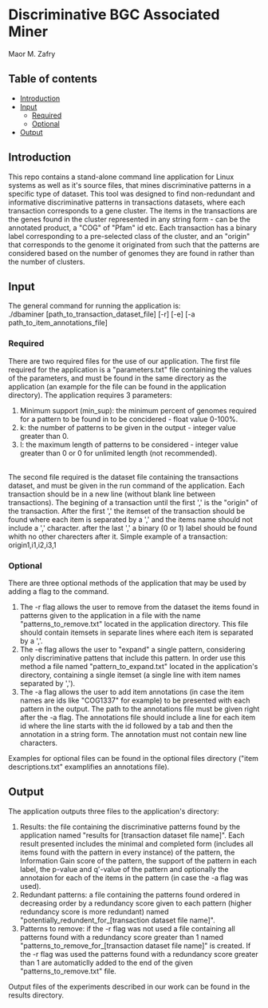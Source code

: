 # Discriminative BGC Associated Miner

Maor M. Zafry
<br>

## Table of contents

* [Introduction](#introduction)
* [Input](#input)
   * [Required](#required)
   * [Optional](#optional)
* [Output](#output)

## Introduction

This repo contains a stand-alone command line application for Linux systems as well as it's source files, that mines discriminative patterns in a specific type of dataset. This tool was designed to find non-redundant and informative discriminative patterns in transactions datasets, where each transaction corresponds to a gene cluster. The items in the transactions are the genes found in the cluster represented in any string form - can be the annotated product, a "COG" of "Pfam" id etc. Each transaction has a binary label corresponding to a pre-selected class of the cluster, and an "origin" that corresponds to the genome it originated from such that the patterns are considered based on the number of genomes they are found in rather than the number of clusters.<br>

## Input
The general command for running the application is:<br>
./dbaminer [path_to_transaction_dataset_file] [-r] [-e] [-a path_to_item_annotations_file]

### Required

There are two required files for the use of our application. The first file required for the application is a "parameters.txt" file containing the values of the parameters, and must be found in the same directory as the application (an example for the file can be found in the application directory). The application requires 3 parameters:
  1) Minimum support (min_sup): the minimum percent of genomes required for a pattern to be found in to be concidered - float value 0-100%.
  2) k: the number of patterns to be given in the output - integer value greater than 0.
  3) l: the maximum length of patterns to be considered - integer value greater than 0 or 0 for unlimited length (not recommended).<br><br>


The second file required is the dataset file containing the transactions dataset, and must be given in the run command of the application. Each transaction should be in a new line (without blank line between transactions). The begining of a transaction until the first ',' is the "origin" of the transaction. After the first ',' the itemset of the transaction should be found where each item is separated by a ',' and the items name should not include a ',' character. after the last ',' a binary (0 or 1) label should be found whith no other charecters after it. Simple example of a transaction:<br>
origin1,i1,i2,i3,1

### Optional

There are three optional methods of the application that may be used by adding a flag to the command. 
  1) The -r flag allows the user to remove from the dataset the items found in patterns given to the application in a file with the name "patterns_to_remove.txt" located in the application directory. This file should contain itemsets in separate lines where each item is separated by a ','.<br> 
  2) The -e flag allows the user to "expand" a single pattern, considering only discriminative pattens that include this pattern. In order use this method a file named "pattern_to_expand.txt" located in the application's directory, containing a single itemset (a single line with item names separated by ',').<br>
  3) The -a flag allows the user to add item annotations (in case the item names are ids like "COG1337" for example) to be presented with each pattern in the output. The path to the annotations file must be given right after the -a flag. The annotations file should include a line for each item id where the line starts with the id followed by a tab and then the annotation in a string form. The annotation must not contain new line characters.<br>

Examples for optional files can be found in the optional files directory ("item descriptions.txt" examplifies an annotations file).<br>

## Output
The application outputs three files to the application's directory:<br>
  1) Results: the file containing the discriminative patterns found by the application named "results for [transaction dataset file name]". Each result presented includes the        minimal and completed form (includes all items found with the pattern in every instance) of the pattern, the Information Gain score of the pattern, the support of the            pattern in each label, the p-value and q'-value of the pattern and optionally the annotaion for each of the items in the pattern (in case the -a flag was used).
  2) Redundant patterns: a file containing the patterns found ordered in decreasing order by a redundancy score given to each pattern (higher redundancy score is more                redundant) named "potentially_redundent_for_[transaction dataset file name]".
  3) Patterns to remove: if the -r flag was not used a file containing all patterns found with a redundancy score greater than 1 named                                                "patterns_to_remove_for_[transaction dataset file name]" is created. If the -r flag was used the patterns found with a redundancy score greater than 1 are automaticlly           added to the end of the given "patterns_to_remove.txt" file.<br>

Output files of the experiments described in our work can be found in the results directory.



